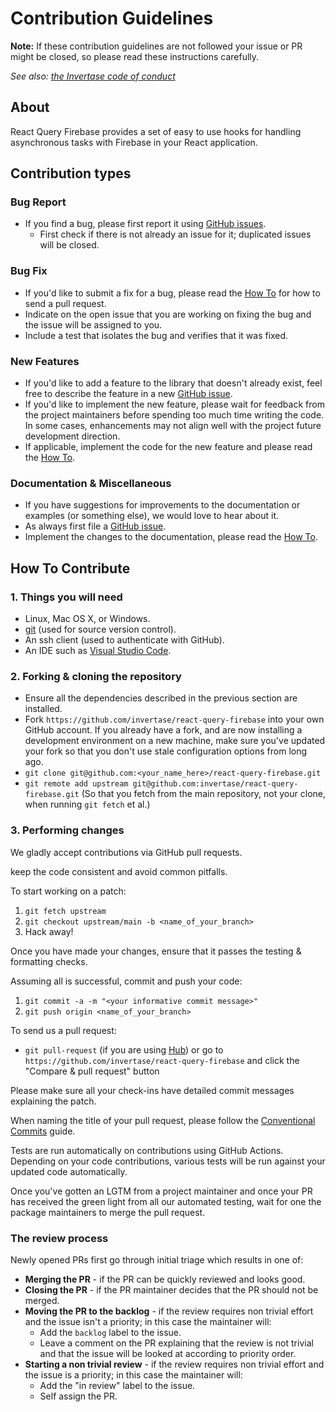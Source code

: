 # Contribution Guidelines

**Note:** If these contribution guidelines are not followed your issue or PR might be closed, so
please read these instructions carefully.

_See also: [the Invertase code of conduct](https://github.com/invertase/meta/blob/main/CODE_OF_CONDUCT.md)_

## About

React Query Firebase provides a set of easy to use hooks for handling asynchronous tasks with Firebase in your React application.


## Contribution types

### Bug Report

- If you find a bug, please first report it using [GitHub issues](https://github.com/invertase/react-query-firebase/issues/new?assignees=&labels=bug%2Ctriage&template=bug_report.yml).
  - First check if there is not already an issue for it; duplicated issues will be closed.

### Bug Fix

- If you'd like to submit a fix for a bug, please read the [How To](#how-to-contribute) for how to send a pull request.
- Indicate on the open issue that you are working on fixing the bug and the issue will be assigned to you.
- Include a test that isolates the bug and verifies that it was fixed.

### New Features

- If you'd like to add a feature to the library that doesn't already exist, feel free to describe the feature in a new [GitHub issue](https://github.com/invertase/react-query-firebase/issues/new?assignees=&labels=feature+request%2Ctriage&template=feature-request.md).
- If you'd like to implement the new feature, please wait for feedback from the project maintainers before spending too much time writing the code. In some cases, enhancements may not align well with the project future development direction.
- If applicable, implement the code for the new feature and please read the [How To](#how-to-contribute).

### Documentation & Miscellaneous

- If you have suggestions for improvements to the documentation or examples (or something else), we would love to hear about it.
- As always first file a [GitHub issue](https://github.com/invertase/react-query-firebase/issues/new?assignees=&labels=feature+request%2Ctriage&template=documentation-feedback.md).
- Implement the changes to the documentation, please read the [How To](#how-to-contribute).


## How To Contribute

### 1. Things you will need

- Linux, Mac OS X, or Windows.
- [git](https://git-scm.com) (used for source version control).
- An ssh client (used to authenticate with GitHub).
- An IDE such as [Visual Studio Code](https://code.visualstudio.com/). 

### 2. Forking & cloning the repository

- Ensure all the dependencies described in the previous section are installed.
- Fork `https://github.com/invertase/react-query-firebase` into your own GitHub account. If
  you already have a fork, and are now installing a development environment on
  a new machine, make sure you've updated your fork so that you don't use stale
  configuration options from long ago.
- `git clone git@github.com:<your_name_here>/react-query-firebase.git`
- `git remote add upstream git@github.com:invertase/react-query-firebase.git` (So that you
  fetch from the main repository, not your clone, when running `git fetch`
  et al.)
 
### 3. Performing changes

We gladly accept contributions via GitHub pull requests.

keep the code consistent and avoid common pitfalls.

To start working on a patch:

1. `git fetch upstream`
2. `git checkout upstream/main -b <name_of_your_branch>`
3. Hack away!

Once you have made your changes, ensure that it passes the testing & formatting checks. 

Assuming all is successful, commit and push your code:

1. `git commit -a -m "<your informative commit message>"`
2. `git push origin <name_of_your_branch>`

To send us a pull request:

- `git pull-request` (if you are using [Hub](http://github.com/github/hub/)) or
  go to `https://github.com/invertase/react-query-firebase` and click the
  "Compare & pull request" button

Please make sure all your check-ins have detailed commit messages explaining the patch.

When naming the title of your pull request, please follow the [Conventional Commits](https://www.conventionalcommits.org/en/v1.0.0-beta.4/)
guide. 

Tests are run automatically on contributions using GitHub Actions. Depending on
your code contributions, various tests will be run against your updated code automatically.

Once you've gotten an LGTM from a project maintainer and once your PR has received
the green light from all our automated testing, wait for one the package maintainers
to merge the pull request.
 
### The review process

Newly opened PRs first go through initial triage which results in one of:

- **Merging the PR** - if the PR can be quickly reviewed and looks good.
- **Closing the PR** - if the PR maintainer decides that the PR should not be merged.
- **Moving the PR to the backlog** - if the review requires non trivial effort and the issue isn't a priority; in this case the maintainer will:
  - Add the `backlog` label to the issue.
  - Leave a comment on the PR explaining that the review is not trivial and that the issue will be looked at according to priority order.
- **Starting a non trivial review** - if the review requires non trivial effort and the issue is a priority; in this case the maintainer will:
  - Add the "in review" label to the issue.
  - Self assign the PR.
 